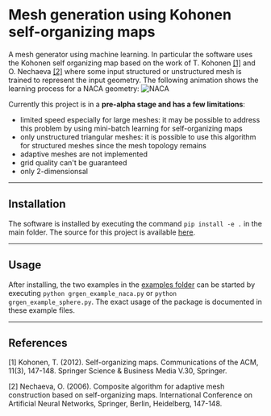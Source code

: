 # Mesh generation using Kohonen self-organizing maps

A mesh generator using machine learning. In particular the software uses the Kohonen self organizing map
based on the work of T. Kohonen [[1]](#1) and O. Nechaeva [[2]](#2) where some input structured or unstructured mesh is trained to represent the input geometry. The following animation shows the learning process for a NACA geometry:
![NACA](https://github.com/dzilles/grgen/raw/main/examples/output/naca.gif)

Currently this project is in a **pre-alpha stage and has a few limitations**:
- limited speed especially for large meshes: it may be possible to address this problem by using mini-batch learning for self-organizing maps
- only unstructured triangular meshes: it is possible to use this algorithm for structured meshes since the mesh topology remains
- adaptive meshes are not implemented
- grid quality can't be guaranteed
- only 2-dimensionsal

----

## Installation

The software is installed by executing the command `pip install -e .` in the main folder.
The source for this project is available [here](src/grgen).

----

## Usage

After installing, the two examples in the [examples folder](examples) can be started by executing 
`python grgen_example_naca.py` or `python grgen_example_sphere.py`.
The exact usage of the package is documented in these example files.

----

## References
<a id="1">[1]</a> 
Kohonen, T. (2012). 
Self-organizing  maps.
Communications of the ACM, 11(3), 147-148.
Springer Science & Business Media V.30, Springer.


<a id="2">[2]</a> 
Nechaeva, O. (2006). 
Composite algorithm for adaptive mesh construction based on self-organizing maps. 
International Conference on Artificial Neural Networks, Springer, Berlin, Heidelberg, 147-148.
